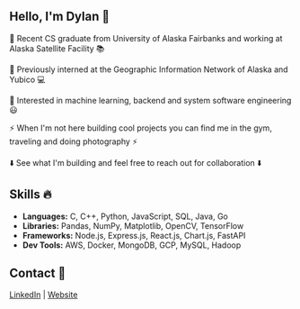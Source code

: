 ## Hello, I'm Dylan 👋
📌  Recent CS graduate from University of Alaska Fairbanks and working at Alaska Satellite Facility 📚

📌  Previously interned at the Geographic Information Network of Alaska and Yubico 💻

📌  Interested in machine learning, backend and system software engineering 😃 

⚡ When I'm not here building cool projects you can find me in the gym, traveling and doing photography ⚡

⬇️ See what I'm building and feel free to reach out for collaboration ⬇️

## Skills 🔥
- **Languages:** C, C++, Python, JavaScript, SQL, Java, Go
- **Libraries:** Pandas, NumPy, Matplotlib, OpenCV, TensorFlow
- **Frameworks:** Node.js, Express.js, React.js, Chart.js, FastAPI
- **Dev Tools:** AWS, Docker, MongoDB, GCP, MySQL, Hadoop
  
## Contact 📧
[LinkedIn](https://www.linkedin.com/in/dylanmaltos) | [Website](https://maltos.io)
